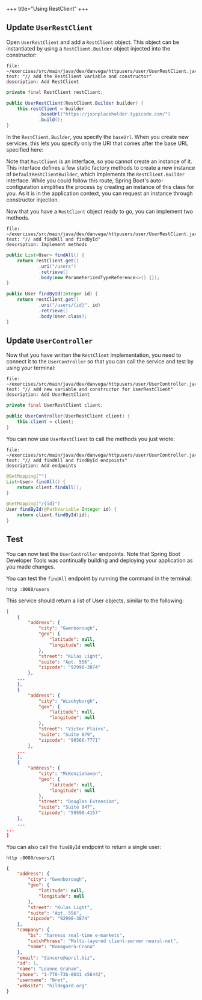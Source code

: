 +++
title="Using RestClient"
+++

## Update `UserRestClient`

Open `UserRestClient` and add a `RestClient` object. This object can be instantiated by using a `RestClient.Builder` object injected into the constructor:

```editor:select-matching-text
file: ~/exercises/src/main/java/dev/danvega/httpusers/user/UserRestClient.java
text: "// add the RestClient variable and constructor"
description: Add RestClient
```

```java
private final RestClient restClient;

public UserRestClient(RestClient.Builder builder) {
    this.restClient = builder
            .baseUrl("https://jsonplaceholder.typicode.com/")
            .build();
}
```

In the `RestClient.Builder`, you specify the `baseUrl`. When you create new services, this lets you specify only the URI that comes after the base URL specified here:

Note that `RestClient` is an interface, so you cannot create an instance of it. This interface defines a few static factory methods to create a new instance of `DefaultRestClientBuilder`, which implements the `RestClient.Builder` interface. While you could follow this route, Spring Boot's auto-configuration simplifies the process by creating an instance of this class for you. As it is in the application context, you can request an instance through constructor injection.

Now that you have a `RestClient` object ready to go, you can implement two methods.

```editor:select-matching-text
file: ~/exercises/src/main/java/dev/danvega/httpusers/user/UserRestClient.java
text: "// add findAll and findById"
description: Implement methods
```

```java
public List<User> findAll() {
    return restClient.get()
            .uri("/users")
            .retrieve()
            .body(new ParameterizedTypeReference<>() {});
}

public User findById(Integer id) {
	return restClient.get()
            .uri("/users/{id}", id)
            .retrieve()
            .body(User.class);
}
```

## Update `UserController`

Now that you have written the `RestClient` implementation, you need to connect it to the `UserController` so that you can call the service and test by using your terminal:

```editor:select-matching-text
file: ~/exercises/src/main/java/dev/danvega/httpusers/user/UserController.java
text: "// add new variable and constructor for UserRestClient"
description: Add UserRestClient
```

```java
private final UserRestClient client;

public UserController(UserRestClient client) {
    this.client = client;
}
```

You can now use `UserRestClient` to call the methods you just wrote:

```editor:select-matching-text
file: ~/exercises/src/main/java/dev/danvega/httpusers/user/UserController.java
text: "// add findAll and findById endpoints"
description: Add endpoints
```

```java
@GetMapping("")
List<User> findAll() {
    return client.findAll();
}

@GetMapping("/{id}")
User findById(@PathVariable Integer id) {
    return client.findById(id);
}
```

## Test

You can now test the `UserController` endpoints. Note that Spring Boot Developer Tools was continually building and deploying your application as you made changes.

You can test the `findAll` endpoint by running the command in the terminal:

```execute
http :8080/users
```

This service should return a list of User objects, similar to the following:

```json
[
    {
        "address": {
            "city": "Gwenborough",
            "geo": {
                "latitude": null,
                "longitude": null
            },
            "street": "Kulas Light",
            "suite": "Apt. 556",
            "zipcode": "92998-3874"
        },
    ...
    },
    {
        "address": {
            "city": "Wisokyburgh",
            "geo": {
                "latitude": null,
                "longitude": null
            },
            "street": "Victor Plains",
            "suite": "Suite 879",
            "zipcode": "90566-7771"
        },
    ...
    },
    {
        "address": {
            "city": "McKenziehaven",
            "geo": {
                "latitude": null,
                "longitude": null
            },
            "street": "Douglas Extension",
            "suite": "Suite 847",
            "zipcode": "59590-4157"
    },
    ...
...
]
```

You can also call the `findById` endpoint to return a single user:

```execute
http :8080/users/1
```

```json
{
    "address": {
        "city": "Gwenborough",
        "geo": {
            "latitude": null,
            "longitude": null
        },
        "street": "Kulas Light",
        "suite": "Apt. 556",
        "zipcode": "92998-3874"
    },
    "company": {
        "bs": "harness real-time e-markets",
        "catchPhrase": "Multi-layered client-server neural-net",
        "name": "Romaguera-Crona"
    },
    "email": "Sincere@april.biz",
    "id": 1,
    "name": "Leanne Graham",
    "phone": "1-770-736-8031 x56442",
    "username": "Bret",
    "website": "hildegard.org"
}
```

